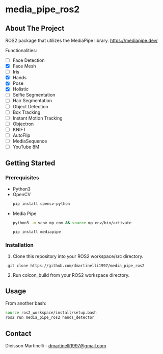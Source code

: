 # media_pipe_ros2
<!-- ABOUT THE PROJECT -->
## About The Project
ROS2 package that utilizes the MediaPipe library.
https://mediapipe.dev/

Functionalities:
- [ ] Face Detection
- [x] Face Mesh
- [ ] Iris
- [x] Hands
- [x] Pose
- [x] Holistic
- [ ] Selfie Segmentation
- [ ] Hair Segmentation
- [ ] Object Detection
- [ ] Box Tracking
- [ ] Instant Motion Tracking
- [ ] Objectron
- [ ] KNIFT
- [ ] AutoFlip
- [ ] MediaSequence
- [ ] YouTube 8M
<!-- GETTING STARTED -->
## Getting Started

### Prerequisites
* Python3
* OpenCV
    ```sh
  pip install opencv-python
  ```
* Media Pipe
  ```sh
  python3 -m venv mp_env && source mp_env/bin/activate
  ```
  ```sh
  pip install mediapipe
  ```
### Installation
1. Clone this repository into your ROS2 workspace/src directory.
 ```
  git clone https://github.com/dmartinelli1997/media_pipe_ros2
  ``` 
2. Run colcon_build from your ROS2 workspace directory.
<!-- USAGE EXAMPLES -->
## Usage
From another bash:
  ```sh
  source ros2_workspace/install/setup.bash
  ros2 run media_pipe_ros2 hands_detector
  ```
<!-- CONTACT -->
## Contact

Dieisson Martinelli - dmartinelli1997@gmail.com
